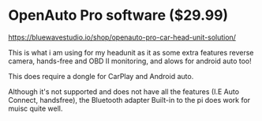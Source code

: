 # OpenAuto Pro software ($29.99)

https://bluewavestudio.io/shop/openauto-pro-car-head-unit-solution/

This is what i am using for my headunit as it as some extra features reverse camera, hands-free and OBD II monitoring, and alows for android auto too!

This does require a dongle for CarPlay and Android auto.

Although it's not supported and does not have all the features (I.E Auto Connect, handsfree), the Bluetooth adapter Built-in to the pi does work for muisc quite well.